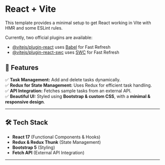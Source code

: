 # React + Vite

This template provides a minimal setup to get React working in Vite with HMR and some ESLint rules.

Currently, two official plugins are available:

- [@vitejs/plugin-react](https://github.com/vitejs/vite-plugin-react/blob/main/packages/plugin-react/README.md) uses [Babel](https://babeljs.io/) for Fast Refresh
- [@vitejs/plugin-react-swc](https://github.com/vitejs/vite-plugin-react-swc) uses [SWC](https://swc.rs/) for Fast Refresh

## 🚀 Features

✅ **Task Management:** Add and delete tasks dynamically.  
✅ **Redux for State Management:** Uses Redux for efficient task handling.  
✅ **API Integration:** Fetches sample tasks from an external API.     
✅ **Beautiful UI:** Styled using **Bootstrap & custom CSS**, with a **minimal & responsive design**.  

---

## 🛠️ Tech Stack

- **React 17** (Functional Components & Hooks)
- **Redux & Redux Thunk** (State Management)
- **Bootstrap 5** (Styling)
- **Fetch API** (External API Integration)

---

